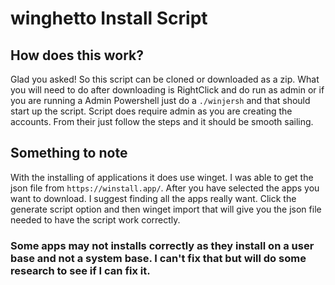 # winghetto Install Script 


## How does this work?

Glad you asked! So this script can be cloned or downloaded as a zip. What you will need to do after downloading is RightClick and do run as admin or if you are running a Admin Powershell just do a `./winjersh` and that should start up the script. Script does require admin as you are creating the accounts. From their just follow the steps and it should be smooth sailing.

## Something to note
With the installing of applications it does use winget. I was able to get the json file from `https://winstall.app/`. After you have selected the apps you want to download. I suggest finding all the apps really want. Click the generate script option and then winget import that will give you the json file needed to have the script work correctly. 

### Some apps may not installs correctly as they install on a user base and not a system base. I can't fix that but will do some research to see if I can fix it.
